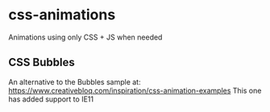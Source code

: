 # css-animations
Animations using only CSS + JS when needed

## CSS Bubbles
An alternative to the Bubbles sample at: https://www.creativebloq.com/inspiration/css-animation-examples
This one has added support to IE11
